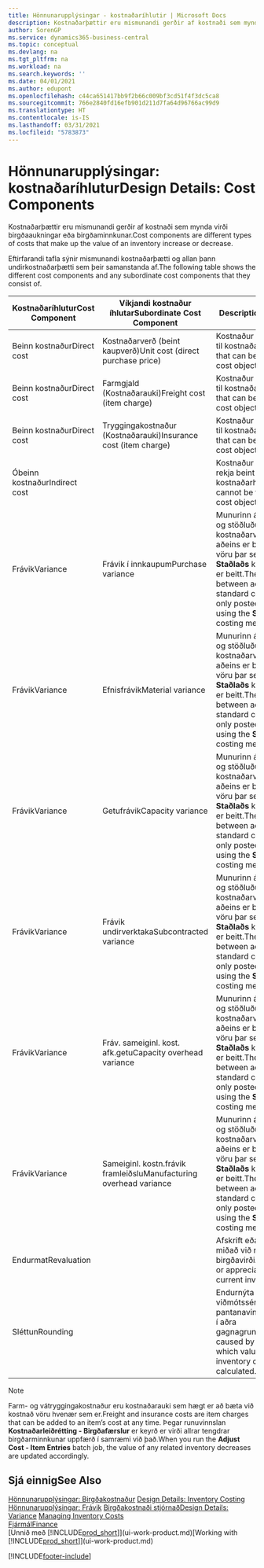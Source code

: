 ```yaml
---
title: Hönnunarupplýsingar - kostnaðaríhlutir | Microsoft Docs
description: Kostnaðarþættir eru mismunandi gerðir af kostnaði sem mynda virði birgðaaukningar eða birgðaminnkunar.
author: SorenGP
ms.service: dynamics365-business-central
ms.topic: conceptual
ms.devlang: na
ms.tgt_pltfrm: na
ms.workload: na
ms.search.keywords: ''
ms.date: 04/01/2021
ms.author: edupont
ms.openlocfilehash: c44ca651417bb9f2b66c009bf3cd51f4f3dc5ca8
ms.sourcegitcommit: 766e2840fd16efb901d211d7fa64d96766ac99d9
ms.translationtype: HT
ms.contentlocale: is-IS
ms.lasthandoff: 03/31/2021
ms.locfileid: "5783873"
---
```

# <a name="design-details-cost-components"></a><span data-ttu-id="1b63d-103">Hönnunarupplýsingar: kostnaðaríhlutur</span><span class="sxs-lookup"><span data-stu-id="1b63d-103">Design Details: Cost Components</span></span>
<span data-ttu-id="1b63d-104">Kostnaðarþættir eru mismunandi gerðir af kostnaði sem mynda virði birgðaaukningar eða birgðaminnkunar.</span><span class="sxs-lookup"><span data-stu-id="1b63d-104">Cost components are different types of costs that make up the value of an inventory increase or decrease.</span></span>  

 <span data-ttu-id="1b63d-105">Eftirfarandi tafla sýnir mismunandi kostnaðarþætti og allan þann undirkostnaðarþætti sem þeir samanstanda af.</span><span class="sxs-lookup"><span data-stu-id="1b63d-105">The following table shows the different cost components and any subordinate cost components that they consist of.</span></span>  

|<span data-ttu-id="1b63d-106">Kostnaðaríhlutur</span><span class="sxs-lookup"><span data-stu-id="1b63d-106">Cost Component</span></span>|<span data-ttu-id="1b63d-107">Víkjandi kostnaður íhlutar</span><span class="sxs-lookup"><span data-stu-id="1b63d-107">Subordinate Cost Component</span></span>|<span data-ttu-id="1b63d-108">Description</span><span class="sxs-lookup"><span data-stu-id="1b63d-108">Description</span></span>|  
|--------------------|--------------------------------|---------------------------------------|  
|<span data-ttu-id="1b63d-109">Beinn kostnaður</span><span class="sxs-lookup"><span data-stu-id="1b63d-109">Direct cost</span></span>|<span data-ttu-id="1b63d-110">Kostnaðarverð (beint kaupverð)</span><span class="sxs-lookup"><span data-stu-id="1b63d-110">Unit cost (direct purchase price)</span></span>|<span data-ttu-id="1b63d-111">Kostnaður sem rekja má til kostnaðarhlutar.</span><span class="sxs-lookup"><span data-stu-id="1b63d-111">Cost that can be traced to a cost object.</span></span>|  
|<span data-ttu-id="1b63d-112">Beinn kostnaður</span><span class="sxs-lookup"><span data-stu-id="1b63d-112">Direct cost</span></span>|<span data-ttu-id="1b63d-113">Farmgjald (Kostnaðarauki)</span><span class="sxs-lookup"><span data-stu-id="1b63d-113">Freight cost (item charge)</span></span>|<span data-ttu-id="1b63d-114">Kostnaður sem rekja má til kostnaðarhlutar.</span><span class="sxs-lookup"><span data-stu-id="1b63d-114">Cost that can be traced to a cost object.</span></span>|  
|<span data-ttu-id="1b63d-115">Beinn kostnaður</span><span class="sxs-lookup"><span data-stu-id="1b63d-115">Direct cost</span></span>|<span data-ttu-id="1b63d-116">Tryggingakostnaður (Kostnaðarauki)</span><span class="sxs-lookup"><span data-stu-id="1b63d-116">Insurance cost (item charge)</span></span>|<span data-ttu-id="1b63d-117">Kostnaður sem rekja má til kostnaðarhlutar.</span><span class="sxs-lookup"><span data-stu-id="1b63d-117">Cost that can be traced to a cost object.</span></span>|  
|<span data-ttu-id="1b63d-118">Óbeinn kostnaður</span><span class="sxs-lookup"><span data-stu-id="1b63d-118">Indirect cost</span></span>||<span data-ttu-id="1b63d-119">Kostnaður sem ekki má rekja beint til kostnaðarhlutar.</span><span class="sxs-lookup"><span data-stu-id="1b63d-119">Cost that cannot be traced to a cost object.</span></span>|  
|<span data-ttu-id="1b63d-120">Frávik</span><span class="sxs-lookup"><span data-stu-id="1b63d-120">Variance</span></span>|<span data-ttu-id="1b63d-121">Frávik í innkaupum</span><span class="sxs-lookup"><span data-stu-id="1b63d-121">Purchase variance</span></span>|<span data-ttu-id="1b63d-122">Munurinn á raunkostnaði og stöðluðu kostnaðarverði sem aðeins er bókað vegna vöru þar sem aðferð **Staðlaðs** kostnaðarverðs er beitt.</span><span class="sxs-lookup"><span data-stu-id="1b63d-122">The difference between actual and standard costs, which is only posted for items using the **Standard** costing method.</span></span>|  
|<span data-ttu-id="1b63d-123">Frávik</span><span class="sxs-lookup"><span data-stu-id="1b63d-123">Variance</span></span>|<span data-ttu-id="1b63d-124">Efnisfrávik</span><span class="sxs-lookup"><span data-stu-id="1b63d-124">Material variance</span></span>|<span data-ttu-id="1b63d-125">Munurinn á raunkostnaði og stöðluðu kostnaðarverði sem aðeins er bókað vegna vöru þar sem aðferð **Staðlaðs** kostnaðarverðs er beitt.</span><span class="sxs-lookup"><span data-stu-id="1b63d-125">The difference between actual and standard costs, which is only posted for items using the **Standard** costing method.</span></span>|  
|<span data-ttu-id="1b63d-126">Frávik</span><span class="sxs-lookup"><span data-stu-id="1b63d-126">Variance</span></span>|<span data-ttu-id="1b63d-127">Getufrávik</span><span class="sxs-lookup"><span data-stu-id="1b63d-127">Capacity variance</span></span>|<span data-ttu-id="1b63d-128">Munurinn á raunkostnaði og stöðluðu kostnaðarverði sem aðeins er bókað vegna vöru þar sem aðferð **Staðlaðs** kostnaðarverðs er beitt.</span><span class="sxs-lookup"><span data-stu-id="1b63d-128">The difference between actual and standard costs, which is only posted for items using the **Standard** costing method.</span></span>|  
|<span data-ttu-id="1b63d-129">Frávik</span><span class="sxs-lookup"><span data-stu-id="1b63d-129">Variance</span></span>|<span data-ttu-id="1b63d-130">Frávik undirverktaka</span><span class="sxs-lookup"><span data-stu-id="1b63d-130">Subcontracted variance</span></span>|<span data-ttu-id="1b63d-131">Munurinn á raunkostnaði og stöðluðu kostnaðarverði sem aðeins er bókað vegna vöru þar sem aðferð **Staðlaðs** kostnaðarverðs er beitt.</span><span class="sxs-lookup"><span data-stu-id="1b63d-131">The difference between actual and standard costs, which is only posted for items using the **Standard** costing method.</span></span>|  
|<span data-ttu-id="1b63d-132">Frávik</span><span class="sxs-lookup"><span data-stu-id="1b63d-132">Variance</span></span>|<span data-ttu-id="1b63d-133">Fráv. sameiginl. kost. afk.getu</span><span class="sxs-lookup"><span data-stu-id="1b63d-133">Capacity overhead variance</span></span>|<span data-ttu-id="1b63d-134">Munurinn á raunkostnaði og stöðluðu kostnaðarverði sem aðeins er bókað vegna vöru þar sem aðferð **Staðlaðs** kostnaðarverðs er beitt.</span><span class="sxs-lookup"><span data-stu-id="1b63d-134">The difference between actual and standard costs, which is only posted for items using the **Standard** costing method.</span></span>|  
|<span data-ttu-id="1b63d-135">Frávik</span><span class="sxs-lookup"><span data-stu-id="1b63d-135">Variance</span></span>|<span data-ttu-id="1b63d-136">Sameiginl. kostn.frávik framleiðslu</span><span class="sxs-lookup"><span data-stu-id="1b63d-136">Manufacturing overhead variance</span></span>|<span data-ttu-id="1b63d-137">Munurinn á raunkostnaði og stöðluðu kostnaðarverði sem aðeins er bókað vegna vöru þar sem aðferð **Staðlaðs** kostnaðarverðs er beitt.</span><span class="sxs-lookup"><span data-stu-id="1b63d-137">The difference between actual and standard costs, which is only posted for items using the **Standard** costing method.</span></span>|  
|<span data-ttu-id="1b63d-138">Endurmat</span><span class="sxs-lookup"><span data-stu-id="1b63d-138">Revaluation</span></span>||<span data-ttu-id="1b63d-139">Afskrift eða uppfærsla miðað við núgildandi birgðavirði.</span><span class="sxs-lookup"><span data-stu-id="1b63d-139">A depreciation or appreciation of the current inventory value.</span></span>|  
|<span data-ttu-id="1b63d-140">Sléttun</span><span class="sxs-lookup"><span data-stu-id="1b63d-140">Rounding</span></span>||<span data-ttu-id="1b63d-141">Endurnýta viðmótssérstillingu fyrir pantanavinnsluforstillingu í aðra gagnagrunna</span><span class="sxs-lookup"><span data-stu-id="1b63d-141">Residuals caused by the way in which valuation of inventory decreases are calculated.</span></span>|  

> [!NOTE]  
>  <span data-ttu-id="1b63d-142">Farm- og vátryggingakostnaður eru kostnaðarauki sem hægt er að bæta við kostnað vöru hvenær sem er.</span><span class="sxs-lookup"><span data-stu-id="1b63d-142">Freight and insurance costs are item charges that can be added to an item’s cost at any time.</span></span> <span data-ttu-id="1b63d-143">Þegar runuvinnslan **Kostnaðarleiðrétting - Birgðafærslur** er keyrð er virði allrar tengdrar birgðarminnkunar uppfærð í samræmi við það.</span><span class="sxs-lookup"><span data-stu-id="1b63d-143">When you run the **Adjust Cost - Item Entries** batch job, the value of any related inventory decreases are updated accordingly.</span></span>  

## <a name="see-also"></a><span data-ttu-id="1b63d-144">Sjá einnig</span><span class="sxs-lookup"><span data-stu-id="1b63d-144">See Also</span></span>  
 <span data-ttu-id="1b63d-145">[Hönnunarupplýsingar: Birgðakostnaður](design-details-inventory-costing.md) </span><span class="sxs-lookup"><span data-stu-id="1b63d-145">[Design Details: Inventory Costing](design-details-inventory-costing.md) </span></span>  
 <span data-ttu-id="1b63d-146">[Hönnunarupplýsingar: Frávik](design-details-variance.md) [Birgðakostnaði stjórnað](finance-manage-inventory-costs.md)</span><span class="sxs-lookup"><span data-stu-id="1b63d-146">[Design Details: Variance](design-details-variance.md) [Managing Inventory Costs](finance-manage-inventory-costs.md)</span></span>  
 [<span data-ttu-id="1b63d-147">Fjármál</span><span class="sxs-lookup"><span data-stu-id="1b63d-147">Finance</span></span>](finance.md)  
 <span data-ttu-id="1b63d-148">[Unnið með [!INCLUDE[prod_short](includes/prod_short.md)]](ui-work-product.md)</span><span class="sxs-lookup"><span data-stu-id="1b63d-148">[Working with [!INCLUDE[prod_short](includes/prod_short.md)]](ui-work-product.md)</span></span>  


[!INCLUDE[footer-include](includes/footer-banner.md)]